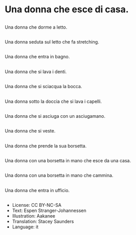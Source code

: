 # Una donna che esce di casa.

##
Una donna che dorme a letto.

##
Una donna seduta sul letto che fa stretching.

##
Una donna che entra in bagno.

##
Una donna che si lava i denti.

##
Una donna che si sciacqua la bocca.

##
Una donna sotto la doccia che si lava i capelli.

##
Una donna che si asciuga con un asciugamano.

##
Una donna che si veste.

##
Una donna che prende la sua borsetta.

##
Una donna con una borsetta in mano che esce da una casa.

##
Una donna con una borsetta in mano che cammina.

##
Una donna che entra in ufficio.

##
* License: CC BY-NC-SA
* Text: Espen Stranger-Johannessen
* Illustration: Aakanee
* Translation: Stacey Saunders
* Language: it
